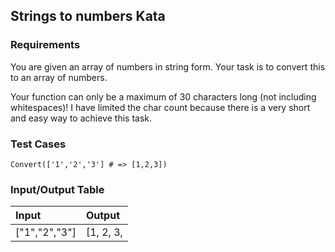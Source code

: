 ## Strings to numbers Kata

### Requirements 

You are given an array of numbers in string form. Your task is to convert this to an array of numbers.

Your function can only be a maximum of 30 characters long (not including whitespaces)! I have limited the char count because there is a very short and easy way to achieve this task.

### Test Cases

```
Convert(['1','2','3'] # => [1,2,3])
```

### Input/Output Table

| Input             | Output             |
| :---------------- | :----------------- |
| ["1","2","3"]     | [1, 2, 3,          |



